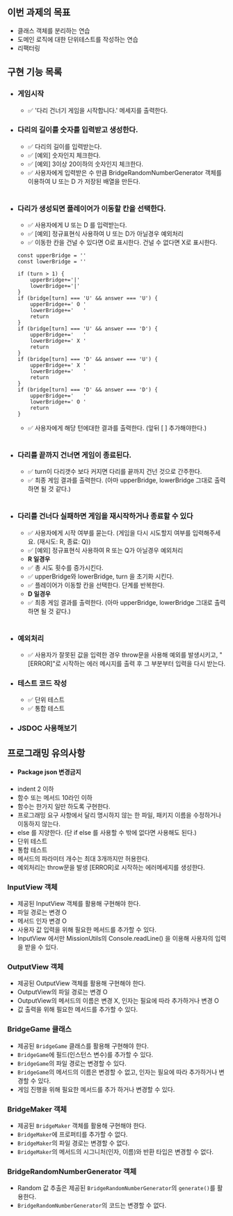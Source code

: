 <!-- prettier-ignore-start -->

## 이번 과제의 목표
- 클래스 객체를 분리하는 연습
- 도메인 로직에 대한 단위테스트를 작성하는 연습
- 리팩터링

## 구현 기능 목록

- ### 게임시작
    - ✅ '다리 건너기 게임을 시작합니다.' 메세지를 출력한다.
- ### 다리의 길이를 숫자를 입력받고 생성한다.
    - ✅ 다리의 길이를 입력받는다.
    - ✅ [예외] 숫자인지 체크한다.
    - ✅ [예외] 3이상 20이하의 숫자인지 체크한다.
    - ✅ 사용자에게 입력받은 수 만큼 BridgeRandomNumberGenerator 객체를 이용하여 U 또는 D 가 저장된 배열을 만든다. 
<br/> <br/>
- ### 다리가 생성되면 플레이어가 이동할 칸을 선택한다.
    - ✅ 사용자에게 U 또는 D 를 입력받는다.
    - ✅ [예외] 정규표현식 사용하여 U 또는 D가 아닐경우 예외처리
    - ✅ 이동한 칸을 건널 수 있다면 O로 표시한다. 건널 수 없다면 X로 표시한다.
    ```
    const upperBridge = ''
    const lowerBridge = ''
    
    if (turn > 1) {
        upperBridge+='|'
        lowerBridge+='|'
    }
    if (bridge[turn] === 'U' && answer === 'U') {
        upperBridge+=' O '
        lowerBridge+='   '
        return 
    }
    if (bridge[turn] === 'U' && answer === 'D') {
        upperBridge+='   '
        lowerBridge+=' X '
        return 
    }
    if (bridge[turn] === 'D' && answer === 'U') {
        upperBridge+=' X '
        lowerBridge+='   '
        return 
    }
    if (bridge[turn] === 'D' && answer === 'D') {
        upperBridge+='   '
        lowerBridge+=' O '
        return 
    }
    
    ```
    - ✅ 사용자에게 해당 턴에대한 결과를 출력한다. (앞뒤 [ ] 추가해야한다.)
<br/> <br/>
- ### 다리를 끝까지 건너면 게임이 종료된다.
    - ✅ turn이 다리갯수 보다 커지면 다리를 끝까지 건넌 것으로 간주한다.
    - ✅ 최종 게임 결과를 출력한다. (아마 upperBridge, lowerBridge 그대로 출력하면 될 것 같다.)
<br/> <br/>
- ### 다리를 건너다 실패하면 게임을 재시작하거나 종료할 수 있다
    - ✅ 사용자에게 시작 여부를 묻는다. (게임을 다시 시도할지 여부를 입력해주세요. (재시도: R, 종료: Q))
    - ✅ [예외] 정규표현식 사용하여 R 또는 Q가 아닐경우 예외처리
    - **R 일경우** 
    - ✅ 총 시도 횟수를 증가시킨다.
    - ✅ upperBridge와 lowerBridge, turn 을 초기화 시킨다.
    - ✅ 플레이어가 이동할 칸을 선택한다. 단계를 반복한다.
    - **D 일경우**
    - ✅ 최종 게임 결과를 출력한다. (아마 upperBridge, lowerBridge 그대로 출력하면 될 것 같다.)
<br/> <br/>

- ### 예외처리 
    - ✅ 사용자가 잘못된 값을 입력한 경우 throw문을 사용해 예외를 발생시키고, "[ERROR]"로 시작하는 에러 메시지를 출력 후 그 부분부터 입력을 다시 받는다.

- ### 테스트 코드 작성
    - ✅ 단위 테스트 
    - ✅ 통합 테스트

- ### JSDOC 사용해보기

## 프로그래밍 유의사항
  - #### Package json 변경금지
  - indent 2 이하
  - 함수 또는 메서드 10라인 이하
  - 함수는 한가지 일만 하도록 구현한다.
  - 프로그래밍 요구 사항에서 달리 명시하지 않는 한 파일, 패키지 이름을 수정하거나 이동하지 않는다.
  - else 를 지양한다. (단 if else 를 사용할 수 밖에 없다면 사용해도 된다.)
  - 단위 테스트
  - 통합 테스트
  - 메서드의 파라미터 개수는 최대 3개까지만 허용한다.
  - 예외처리는 throw문을 발생 [ERROR]로 시작하는 에러메세지를 생성한다.

### InputView 객체
- 제공된 InputView 객체를 활용해 구현해야 한다.
- 파일 경로는 변경 O
- 메서드 인자 변경 O
- 사용자 값 입력을 위해 필요한 메서드를 추가할 수 있다.
- InputView 에서만 MissionUtils의 Console.readLine() 을 이용해 사용자의 입력을 받을 수 있다.

### OutputView 객체
- 제공된 OutputView 객체를 활용해 구현해야 한다.
- OutputView의 파일 경로는 변경 O
- OutputView의 메서드의 이름은 변경 X, 인자는 필요에 따라 추가하거나 변경 O
- 값 출력을 위해 필요한 메서드를 추가할 수 있다.

### BridgeGame 클래스

- 제공된 `BridgeGame` 클래스를 활용해 구현해야 한다.
- `BridgeGame`에 필드(인스턴스 변수)를 추가할 수 있다.
- `BridgeGame`의 파일 경로는 변경할 수 있다.
- `BridgeGame`의 메서드의 이름은 변경할 수 없고, 인자는 필요에 따라 추가하거나 변경할 수 있다.
- 게임 진행을 위해 필요한 메서드를 추가 하거나 변경할 수 있다.

### BridgeMaker 객체

- 제공된 `BridgeMaker` 객체를 활용해 구현해야 한다.
- `BridgeMaker`에 프로퍼티를 추가할 수 없다.
- `BridgeMaker`의 파일 경로는 변경할 수 없다.
- `BridgeMaker`의 메서드의 시그니처(인자, 이름)와 반환 타입은 변경할 수 없다.

### BridgeRandomNumberGenerator 객체

- Random 값 추출은 제공된 `BridgeRandomNumberGenerator`의 `generate()`를 활용한다.
- `BridgeRandomNumberGenerator`의 코드는 변경할 수 없다.

<!-- prettier-ignore-end -->
